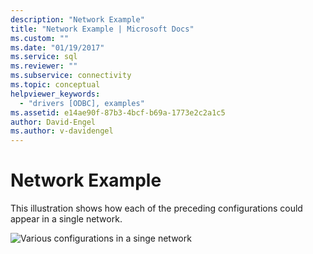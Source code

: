 ```yaml
---
description: "Network Example"
title: "Network Example | Microsoft Docs"
ms.custom: ""
ms.date: "01/19/2017"
ms.service: sql
ms.reviewer: ""
ms.subservice: connectivity
ms.topic: conceptual
helpviewer_keywords: 
  - "drivers [ODBC], examples"
ms.assetid: e14ae90f-87b3-4bcf-b69a-1773e2c2a1c5
author: David-Engel
ms.author: v-davidengel
---
```

# Network Example
This illustration shows how each of the preceding configurations could appear in a single network.  
  
 ![Various configurations in a singe network](../../odbc/reference/media/pr08.gif "pr08")
